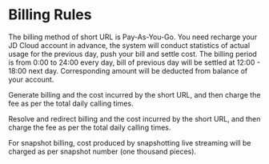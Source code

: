 # Billing Rules

The billing method of short URL is Pay-As-You-Go. You need recharge your JD Cloud account in advance, the system will conduct statistics of actual usage for the previous day, push your bill and settle cost. The billing period is from 0:00 to 24:00 every day, bill of previous day will be settled at 12:00 - 18:00 next day. Corresponding amount will be deducted from balance of your account.

Generate billing and the cost incurred by the short URL, and then charge the fee as per the total daily calling times.

Resolve and redirect billing and the cost incurred by the short URL, and then charge the fee as per the total daily calling times.



For snapshot billing, cost produced by snapshotting live streaming will be charged as per snapshot number (one thousand pieces).